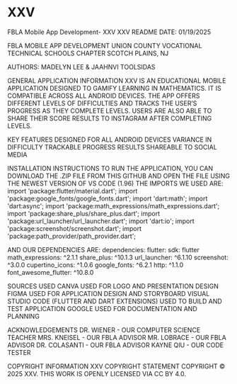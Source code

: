 # XXV
FBLA Mobile App Development- XXV
XXV README		DATE: 01/19/2025

FBLA MOBILE APP DEVELOPMENT
UNION COUNTY VOCATIONAL TECHNICAL SCHOOLS CHAPTER
SCOTCH PLAINS, NJ

AUTHORS: MADELYN LEE & JAAHNVI TOOLSIDAS

GENERAL APPLICATION INFORMATION
XXV IS AN EDUCATIONAL MOBILE APPLICATION DESIGNED TO GAMIFY LEARNING IN MATHEMATICS. IT IS COMPATIBLE ACROSS ALL ANDROID DEVICES. THE APP OFFERS DIFFERENT LEVELS OF DIFFICULTIES AND TRACKS THE USER’S PROGRESS AS THEY COMPLETE LEVELS. USERS ARE ALSO ABLE TO SHARE THEIR SCORE RESULTS TO INSTAGRAM AFTER COMPLETING LEVELS.

KEY FEATURES
DESIGNED FOR ALL ANDROID DEVICES
VARIANCE IN DIFFICULTY
TRACKABLE PROGRESS
RESULTS SHAREABLE TO SOCIAL MEDIA


INSTALLATION INSTRUCTIONS
TO RUN THE APPLICATION, YOU CAN DOWNLOAD THE .ZIP FILE FROM THIS GITHUB AND OPEN THE FILE USING THE NEWEST VERSION OF VS CODE (1.96)
THE IMPORTS WE USED ARE:
import 'package:flutter/material.dart';
import 'package:google_fonts/google_fonts.dart';
import 'dart:math';
import 'dart:async';
import 'package:math_expressions/math_expressions.dart';
import 'package:share_plus/share_plus.dart';
import 'package:url_launcher/url_launcher.dart';
import 'dart:io';
import 'package:screenshot/screenshot.dart';
import 'package:path_provider/path_provider.dart';

AND OUR DEPENDENCIES ARE:
dependencies:
 flutter:
   sdk: flutter
 math_expressions: ^2.1.1
 share_plus: ^10.1.3
 url_launcher: ^6.1.10
 screenshot: ^3.0.0
 cupertino_icons: ^1.0.6
 google_fonts: ^6.2.1
 http: ^1.1.0
 font_awesome_flutter: ^10.8.0


SOURCES USED
CANVA
USED FOR LOGO AND PRESENTATION DESIGN
FIGMA
USED FOR APPLICATION DESIGN AND STORYBOARD
VISUAL STUDIO CODE (FLUTTER AND DART EXTENSIONS)
USED TO BUILD AND TEST APPLICATION
GOOGLE
USED FOR DOCUMENTATION AND PLANNING

ACKNOWLEDGEMENTS
DR. WIENER - OUR COMPUTER SCIENCE TEACHER
MRS. KNEISEL - OUR FBLA ADVISOR
MR. LOBRACE - OUR FBLA ADVISOR
DR. COLASANTI - OUR FBLA ADVISOR
KAYNE QIU - OUR CODE TESTER

COPYRIGHT INFORMATION
XXV COPYRIGHT STATEMENT
COPYRIGHT © 2025 XXV. THIS WORK IS OPENLY LICENSED VIA CC BY 4.0.
